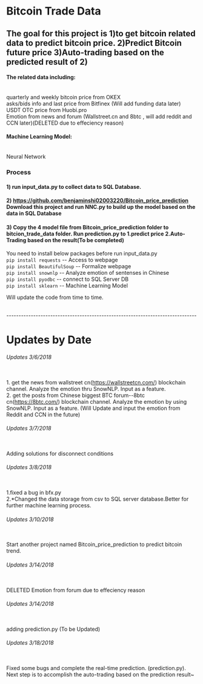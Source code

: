 # Bitcoin Trade Data
## The goal for this project is 1)to get bitcoin related data to predict bitcoin price. 2)Predict Bitcoin future price 3)Auto-trading based on the predicted result of 2)

#### The related data including:
<br> quarterly and weekly bitcoin price from OKEX
<br> asks/bids info and last price from Bitfinex (Will add funding data later)
<br> USDT OTC price from Huobi.pro
<br> Emotion from news and forum (Wallstreet.cn and 8btc , will add reddit and CCN later)(DELETED due to effeciency reason)

#### Machine Learning Model:
<br> Neural Network

### Process
#### 1) run input_data.py to collect data to SQL Database.
#### 2) https://github.com/benjaminshi02003220/Bitcoin_price_prediction Download this project and run NNC.py to build up the model based on  the data in SQL Database
#### 3) Copy the 4 model file from Bitcoin_price_prediction folder to bitcion_trade_data folder. Run prediction.py to 1.predict price 2.Auto-Trading based on the result(To be completed)


You need to install below packages before run input_data.py
<br>`pip install requests` -- Access to webpage
<br>`pip install BeautifulSoup` -- Formalize webpage
<br>`pip install snownlp` -- Analyze emotion of sentenses in Chinese
<br>`pip install pyodbc` -- connect to SQL Server DB
<br>`pip install sklearn` -- Machine Learning Model

 Will update the code from time to time.

<br> ------------------------------------------------------------------------------

# Updates by Date

###### Updates 3/6/2018 
<br> 1. get the news from wallstreet cn(https://wallstreetcn.com/) blockchain channel. Analyze the emotion thru SnowNLP. Input as a feature.
<br> 2. get the posts from Chinese biggest BTC forum--8btc cn(https://8btc.com/) blockchain channel. Analyze the emotion by using SnowNLP. Input as a feature.
(Will Update and input the emotion from Reddit and CCN in the future)

###### Updates 3/7/2018 
<br>  Adding solutions for disconnect conditions

###### Updates 3/8/2018
<br> 1.fixed a bug in bfx.py
<br> 2.*Changed the data storage from csv to SQL server database.Better for further machine learning process.

###### Updates 3/10/2018
<br> Start another project named Bitcoin_price_prediction to predict bitcoin trend.

###### Updates 3/14/2018
<br> DELETED Emotion from forum due to effeciency reason

###### Updates 3/14/2018
<br>adding prediction.py (To be Updated)

###### Updates 3/18/2018
<br>Fixed some bugs and complete the real-time prediction. (prediction.py). Next step is to accomplish the auto-trading based on the prediction result~ 
